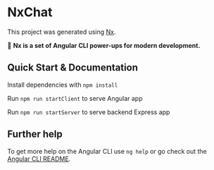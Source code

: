 # NxChat

This project was generated using [Nx](https://nx.dev).

🔎 **Nx is a set of Angular CLI power-ups for modern development.**

## Quick Start & Documentation

Install dependencies with `npm install`

Run `npm run startClient` to serve Angular app

Run `npm run startServer` to serve backend Express app

## Further help

To get more help on the Angular CLI use `ng help` or go check out the [Angular CLI README](https://github.com/angular/angular-cli/blob/master/README.md).
